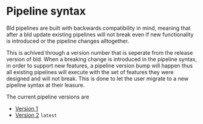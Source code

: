 # Pipeline syntax
Bld pipelines are built with backwards compatibility in mind, meaning that after a bld update existing pipelines will not break even if new functionality is introduced or the pipeline changes alltogether.

This is achived through a version number that is seperate from the release version of bld. When a breaking change is introduced in the pipeline syntax, in order to support new features, a pipeline version bump will happen thus all existing pipelines will execute with the set of features they were designed and will not break. This is done to let the user migrate to a new pipeline syntax at their leasure.

The current pipeline versions are
- [Version 1](./version1.md)
- [Version 2](./version2.md) `latest`
